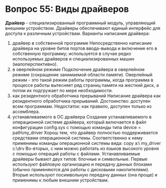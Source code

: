 # Вопрос 55: Виды драйверов
**Драйвер** - специализированный программный модуль, управляющий внешним устройством.
Драйверы обеспечивают единый интерфейс для доступа к различным устройствам.
Варианты написания драйвера:
1. драйвер в собственной программе
Непосредственно написание драйвера на уровне битов портов ввода-вывода и включение его в собственную программу; используется в случае редко используемых драйверов и специализированных машин  (малоперспективно).
2. в оверлейном режиме
Подключение драйвера  в оверлейном режиме (сокращение занимаемой области памяти).
Оверлейный режим - это такой режим работы программы, когда программа в процессе работы вытесняет ряд страниц памяти на жесткий диск, а потом их подгружает по мере необходимости.
3. как резидентного обработчика прерываний
Написание драйвера  как резидентного обработчика  прерываний. Достоинство: доступен всем программам. Недостаток: как правило, доступен только из ассемблера.
4. устанавливаемого в ОС драйвера
Создание устанавливаемого в операционной системе драйвера, который включается  в  файл конфигурации config.sys  с помощью команды типа  device = path\my_driver
Хорош тем, что драйвер полностью поддерживается средствами операционной системы. Соответственно к нему применимы команды  операционной системы вида: copy   a:\ my_driver   c:\drv
Во-вторых, с ним можно работать из языков высокого уровня с помощью операций работы с файлами.
Устанавливаемые драйверы бывают двух типов: блочные и символьные.
Первые используют файловую организацию и передачу данных блоками (обычно применяются  для работы с дисковыми накопителями). Вторые используют посимвольную передачу данных (она проще) и применимы к любым внешним устройствам.
